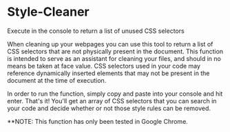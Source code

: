 # Style-Cleaner
Execute in the console to return a list of unused CSS selectors

When cleaning up your webpages you can use this tool to return a list of CSS selectors that are not physically present in the document.
This function is intended to serve as an assistant for cleaning your files, and should in no means be taken at face value.
CSS selectors used in your code may reference dynamically inserted elements that may not be present in the document at the time of execution.

In order to run the function, simply copy and paste into your console and hit enter. That's it! You'll get an array of CSS selectors that you can search in your code and decide whether or not those style rules can be removed.

**NOTE: This function has only been tested in Google Chrome.
